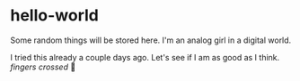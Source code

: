 # hello-world
Some random things will be stored here.
I'm an analog girl in a digital world.

I tried this already a couple days ago. Let's see if I am as good as I think.
*fingers crossed*
🤪
